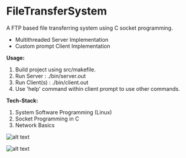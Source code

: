 # FileTransferSystem

A FTP based file transferring system using C socket programming. 

- Multithreaded Server Implementation
- Custom prompt Client Implementation

**Usage:**
1. Build project using src/makefile.
2. Run Server : ./bin/server.out <PORT>
3. Run Client(s) : ./bin/client.out <IP ADDR> <PORT>
4. Use 'help' command within client prompt to use other commands.
  
**Tech-Stack:**
1. System Software Programming (Linux)
2. Socket Programming in C
3. Network Basics


![alt text](https://github.com/vishesh147/file-transfer-system/blob/main/FileTransferSystem1.png)

![alt text](https://github.com/vishesh147/file-transfer-system/blob/main/FileTransferSystem2.png)

